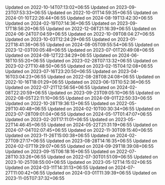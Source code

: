 
Updated on 2022-10-14T07:13:02+06:55
Updated on 2023-09-23T07:53:33+06:55
Updated on 2022-10-01T14:59:35+06:55
Updated on 2024-01-10T22:26:44+06:55
Updated on 2024-08-19T13:42:30+06:55
Updated on 2024-02-19T07:14:36+06:55
Updated on 2023-09-17T18:56:20+06:55
Updated on 2022-12-08T21:16:39+06:55
Updated on 2024-06-24T07:04:59+06:55
Updated on 2022-10-09T08:04:27+06:55
Updated on 2023-10-03T12:24:29+06:55
Updated on 2023-01-22T18:41:36+06:55
Updated on 2024-08-05T09:55:54+06:55
Updated on 2023-12-03T00:05:48+06:55
Updated on 2023-07-01T20:49:08+06:55
Updated on 2024-08-12T22:34:29+06:55
Updated on 2024-06-18T10:55:20+06:55
Updated on 2023-02-28T07:13:32+06:55
Updated on 2023-02-27T10:48:50+06:55
Updated on 2023-02-15T04:12:08+06:55
Updated on 2023-07-16T23:20:50+06:55
Updated on 2023-04-16T03:04:23+06:55
Updated on 2022-08-28T08:24:08+06:55
Updated on 2022-10-16T18:01:29+06:55
Updated on 2023-06-13T10:52:36+06:55
Updated on 2022-07-21T12:56:56+06:55
Updated on 2024-02-08T22:20:59+06:55
Updated on 2023-09-23T09:05:10+06:55
Updated on 2022-08-05T22:11:10+06:55
Updated on 2024-09-01T22:50:33+06:55
Updated on 2022-10-28T19:36:13+06:55
Updated on 2022-05-29T10:40:48+06:55
Updated on 2024-02-10T00:30:34+06:55
Updated on 2023-07-28T09:01:04+06:55
Updated on 2024-05-17T01:47:07+06:55
Updated on 2023-02-20T17:11:01+06:55
Updated on 2023-05-22T14:46:45+06:55
Updated on 2024-05-22T21:31:19+06:55
Updated on 2024-07-04T02:07:45+06:55
Updated on 2022-11-30T09:15:40+06:55
Updated on 2023-11-26T15:00:38+06:55
Updated on 2024-02-27T09:27:17+06:55
Updated on 2023-08-28T14:16:35+06:55
Updated on 2024-02-07T19:29:07+06:55
Updated on 2024-09-29T18:39:08+06:55
Updated on 2023-09-15T06:18:16+06:55
Updated on 2022-07-28T10:33:26+06:55
Updated on 2022-07-30T01:51:09+06:55
Updated on 2023-10-25T08:55:00+06:55
Updated on 2023-05-12T14:15:02+06:55
Updated on 2024-03-11T14:31:13+06:55
Updated on 2024-07-27T11:00:42+06:55
Updated on 2024-03-01T11:39:39+06:55
Updated on 2023-11-05T07:37:32+06:55